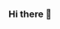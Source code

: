 ### Hi there 👋

<!--
**blhprasanna99/blhprasanna99** is a ✨ _special_ ✨ repository because its `README.md` (this file) appears on your GitHub profile.

**Iam Lakshmi hari Prasanna.I'm interested in Computer Science, Machine learning and Data science.I have basic knowledge in machine learning.
Here are some ideas to get you started:**

- 🔭 I’m currently working on ...
- 🌱 I’m currently learning ...
- 👯 I’m looking to collaborate on ...
- 🤔 I’m looking for help with ...
- 💬 Ask me about ...
- 📫 How to reach me: ...
- 😄 Pronouns: ...
- ⚡ Fun fact: ...
-->

